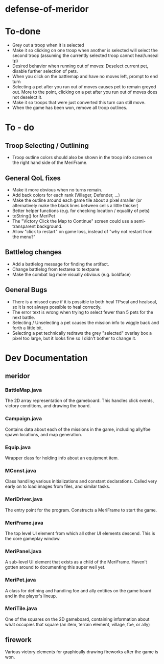 # defense-of-meridor

To-done
=======
* Grey out a troop when it is selected
* Make it so clicking on one troop when another is selected will select the second troop (assuming the currently selected troop cannot heal/unseal tp)
* Desired behavior when running out of moves: Deselect current pet, disable further selection of pets.
* When you click on the battlemap and have no moves left, prompt to end turn
* Selecting a pet after you run out of moves causes pet to remain greyed out. More to the point, clicking on a pet after you run out of moves does not deselect it.
* Make it so troops that were just converted this turn can still move.
* When the game has been won, remove all troop outlines.

To - do
=======
## Troop Selecting / Outlining
* Troop outline colors should also be shown in the troop info screen on the right hand side of the MeriFrame.

## General QoL fixes
* Make it more obvious when no turns remain.
* Add back colors for each rank (Villager, Defender, ...)
* Make the outline around each game tile about a pixel smaller (or alternatively make the black lines between cells a little thicker)
* Better helper functions (e.g. for checking location / equality of pets)
* toString() for MeriPet
* The "Victory Click the Map to Continue" screen could use a semi-transparent background.
* Allow "click to restart" on game loss, instead of "why not restart from the menu?"

## Battlelog changes
* Add a battlelog message for finding the artifact.
* Change battlelog from textarea to textpane
* Make the combat log more visually obvious (e.g. boldface)

## General Bugs
* There is a missed case if it is possible to both heal TPseal and healseal, so it is not always possible to heal correctly.
* The error text is wrong when trying to select fewer than 5 pets for the next battle.
* Selecting / Unselecting a pet causes the mission info to wiggle back and forth a little bit.
* Selecting a pet technically redraws the grey "selected" overlay box a pixel too large, but it looks fine so I didn't bother to change it.


Dev Documentation
=================

meridor
-------

### BattleMap.java
The 2D array representation of the gameboard. This handles click events, victory conditions, and drawing the board.

### Campaign.java
Contains data about each of the missions in the game, including ally/foe spawn locations, and map generation.

### Equip.java
Wrapper class for holding info about an equipment item.

### MConst.java
Class handling various initializations and constant declarations. Called very early on to load images from files, and similar tasks.

### MeriDriver.java
The entry point for the program. Constructs a MeriFrame to start the game.

### MeriFrame.java
The top level UI element from which all other UI elements descend. This is the core gameplay window.

### MeriPanel.java
A sub-level UI element that exists as a child of the MeriFrame. Haven't gotten around to documenting this super well yet.

### MeriPet.java
A class for defining and handling foe and ally entities on the game board and in the player's lineup.

### MeriTile.java
One of the squares on the 2D gameboard, containing information about what occupies that square (an item, terrain element, village, foe, or ally)


firework
--------
Various victory elements for graphically drawing fireworks after the game is won.
